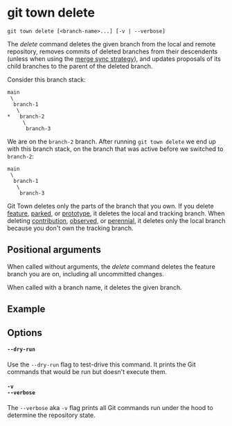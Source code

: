 # git town delete

```command-summary
git town delete [<branch-name>...] [-v | --verbose]
```

The _delete_ command deletes the given branch from the local and remote
repository, removes commits of deleted branches from their descendents (unless
when using the
[merge sync strategy](../preferences/sync-feature-strategy.md#merge)), and
updates proposals of its child branches to the parent of the deleted branch.

Consider this branch stack:

```
main
 \
  branch-1
   \
*   branch-2
     \
      branch-3
```

We are on the `branch-2` branch. After running `git town delete` we end up with
this branch stack, on the branch that was active before we switched to
`branch-2`:

```
main
 \
  branch-1
   \
    branch-3
```

Git Town deletes only the parts of the branch that you own. If you delete
[feature](../branch-types.md#feature-branches),
[parked](../branch-types.md#parked-branches), or
[prototype](../branch-types.md#prototype-branches), it deletes the local and
tracking branch. When deleting
[contribution](../branch-types.md#contribution-branches),
[observed](../branch-types.md#observed-branches), or
[perennial](../branch-types.md#perennial-branches), it deletes only the local
branch because you don't own the tracking branch.

## Positional arguments

When called without arguments, the _delete_ command deletes the feature branch
you are on, including all uncommitted changes.

When called with a branch name, it deletes the given branch.

## Example

## Options

#### `--dry-run`

Use the `--dry-run` flag to test-drive this command. It prints the Git commands
that would be run but doesn't execute them.

#### `-v`<br>`--verbose`

The `--verbose` aka `-v` flag prints all Git commands run under the hood to
determine the repository state.
